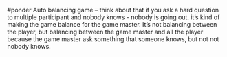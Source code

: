 #ponder
Auto balancing game – think about that if you ask a hard question to multiple participant and nobody knows - nobody is going out. it’s kind of making the game balance for the game master. It’s not balancing between the player, but balancing between the game master and all the player because the game master ask something that someone knows, but not not nobody knows.